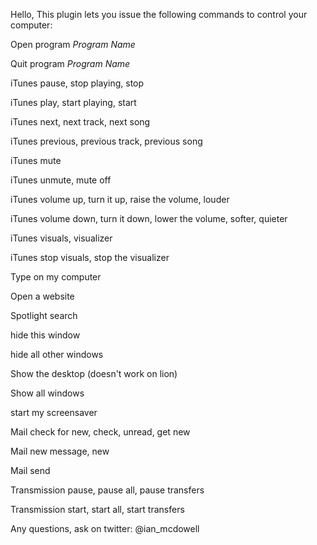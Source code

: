 Hello, This plugin lets you issue the following commands to control your computer:

Open program *Program Name*

Quit program *Program Name*

iTunes pause, stop playing, stop

iTunes play, start playing, start

iTunes next, next track, next song

iTunes previous, previous track, previous song

iTunes mute

iTunes unmute, mute off

iTunes volume up, turn it up, raise the volume, louder

iTunes volume down, turn it down, lower the volume, softer, quieter

iTunes visuals, visualizer

iTunes stop visuals, stop the visualizer

Type on my computer

Open a website

Spotlight search

hide this window

hide all other windows

Show the desktop (doesn't work on lion)

Show all windows

start my screensaver

Mail check for new, check, unread, get new

Mail new message, new

Mail send

Transmission pause, pause all, pause transfers

Transmission start, start all, start transfers


Any questions, ask on twitter: @ian_mcdowell
